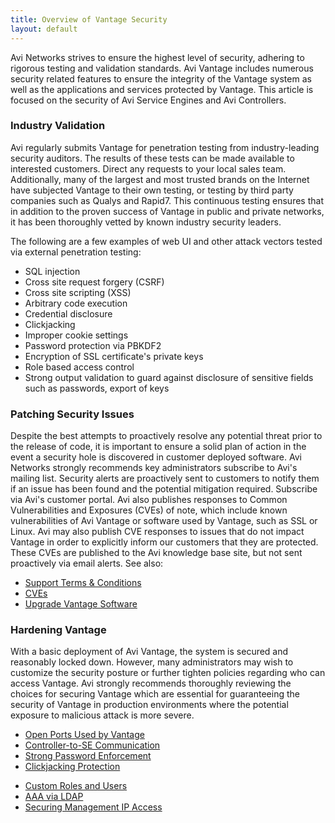 ```yaml
---
title: Overview of Vantage Security
layout: default
---
```

Avi Networks strives to ensure the highest level of security, adhering to rigorous testing and validation standards. Avi Vantage includes numerous security related features to ensure the integrity of the Vantage system as well as the applications and services protected by Vantage. This article is focused on the security of Avi Service Engines and Avi Controllers.

### Industry Validation

Avi regularly submits Vantage for penetration testing from industry-leading security auditors. The results of these tests can be made available to interested customers. Direct any requests to your local sales team.
Additionally, many of the largest and most trusted brands on the Internet have subjected Vantage to their own testing, or testing by third party companies such as Qualys and Rapid7. This continuous testing ensures that in addition to the proven success of Vantage in public and private networks, it has been thoroughly vetted by known industry security leaders.

The following are a few examples of web UI and other attack vectors tested via external penetration testing:

* SQL injection
* Cross site request forgery (CSRF)
* Cross site scripting (XSS)
* Arbitrary code execution
* Credential disclosure
* Clickjacking
* Improper cookie settings
* Password protection via PBKDF2
* Encryption of SSL certificate's private keys
* Role based access control
* Strong output validation to guard against disclosure of sensitive fields such as passwords, export of keys 

 

### Patching Security Issues

Despite the best attempts to proactively resolve any potential threat prior to the release of code, it is important to ensure a solid plan of action in the event a security hole is discovered in customer deployed software.
Avi Networks strongly recommends key administrators subscribe to Avi's mailing list. Security alerts are proactively sent to customers to notify them if an issue has been found and the potential mitigation required. Subscribe via Avi's customer portal.
Avi also publishes responses to Common Vulnerabilities and Exposures (CVEs) of note, which include known vulnerabilities of Avi Vantage or software used by Vantage, such as SSL or Linux. Avi may also publish CVE responses to issues that do not impact Vantage in order to explicitly inform our customers that they are protected. These CVEs are published to the Avi knowledge base site, but not sent proactively via email alerts.
See also:

* <a href="/docs/16.2/support-terms-and-conditions">Support Terms &amp; Conditions</a>
* <a href="/docs/16.2/search?search=cve">CVEs</a>
* <a href="/docs/16.2/upgrading-the-vantage-software">Upgrade Vantage Software</a> 

### Hardening Vantage

With a basic deployment of Avi Vantage, the system is secured and reasonably locked down. However, many administrators may wish to customize the security posture or further tighten policies regarding who can access Vantage. Avi strongly recommends thoroughly reviewing the choices for securing Vantage which are essential for guaranteeing the security of Vantage in production environments where the potential exposure to malicious attack is more severe.

* <a href="/docs/16.2/protocol-ports-used-by-avi-vantage-for-management-communication/">Open Ports Used by Vantage</a>
* <a href="/docs/16.2/controller-to-service-engine-communication">Controller-to-SE Communication</a>
* <a href="/docs/16.2/strong-password-enforcement">Strong Password Enforcement</a>
* <a href="/docs/16.2/clickjacking-protection">Clickjacking Protection</a>
<!-- TODO: Figure out where this is actually supposed to point. It's a broken link on the KB. -->
* <a href="/docs/16.2/configuration-guide/administration/user-accounts/">Custom Roles and Users</a>
* <a href="/docs/16.2/ldap-auth-profile-test">AAA via LDAP</a>
* <a href="/docs/16.2/securing-management-ip-access">Securing Management IP Access</a> 

 

